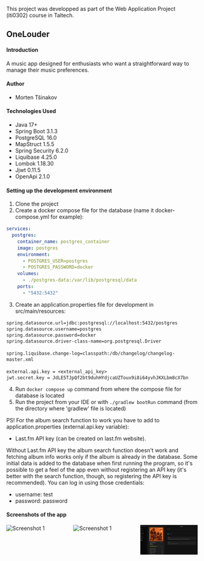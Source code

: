 This project was developped as part of the Web Application Project (iti0302) course in Taltech.

## OneLouder

#### Introduction

A music app designed for enthusiasts who want a straightforward way to manage their music preferences.

#### Author

- Morten Tšinakov

#### Technologies Used

- Java 17+
- Spring Boot 3.1.3
- PostgreSQL 16.0
- MapStruct 1.5.5
- Spring Security 6.2.0
- Liquibase 4.25.0
- Lombok 1.18.30
- Jjwt 0.11.5
- OpenApi 2.1.0

#### Setting up the development environment

1. Clone the project
2. Create a docker compose file for the database (name it docker-compose.yml for example): <br>
```yaml
services:
  postgres:
    container_name: postgres_container
    image: postgres
    environment:
      - POSTGRES_USER=postgres
      - POSTGRES_PASSWORD=docker
    volumes:
      - ./postgres-data:/var/lib/postgresql/data
    ports:
      - "5432:5432"
```
3. Create an application.properties file for development in src/main/resources: <br>
```properties
spring.datasource.url=jdbc:postgresql://localhost:5432/postgres
spring.datasource.username=postgres
spring.datasource.password=docker
spring.datasource.driver-class-name=org.postgresql.Driver

spring.liquibase.change-log=classpath:/db/changelog/changelog-master.xml

external.api.key = <external_api_key>
jwt.secret.key = JdLE5TJpQf2bt9duhHYdjcaUZToux9i8i64yvhJKXLbm8cX7bn
```
4. Run ```docker compose up``` command from where the compose file for database is located
5. Run the project from your IDE or with ```./gradlew bootRun``` command (from the directory where 'gradlew' file is located)

PS! For the album search function to work you have to add to application.properties (external.api.key variable):
- Last.fm API key (can be created on last.fm website).

Without Last.fm API key the album search function doesn't work and fetching album info works only if the album is already in the database.
Some initial data is added to the database when first running the program, so it's possible to get a feel of the app even without registering an API key (it's better with the search function, though, so registering the API key is recommended). You can log in using those credentials:
- username: test
- password: password

#### Screenshots of the app

<div style="display:flex; justify-content: space-between;">
    <img src="screenshots/onelouder_01.mp4" alt="Screenshot 1" style="width:30%;">
    <img src="screenshots/onelouder_02.mp4" alt="Screenshot 1" style="width:30%;">
    <img src="screenshots/onelouder_03.png" alt="Screenshot 1" style="width:30%;">
</div>

